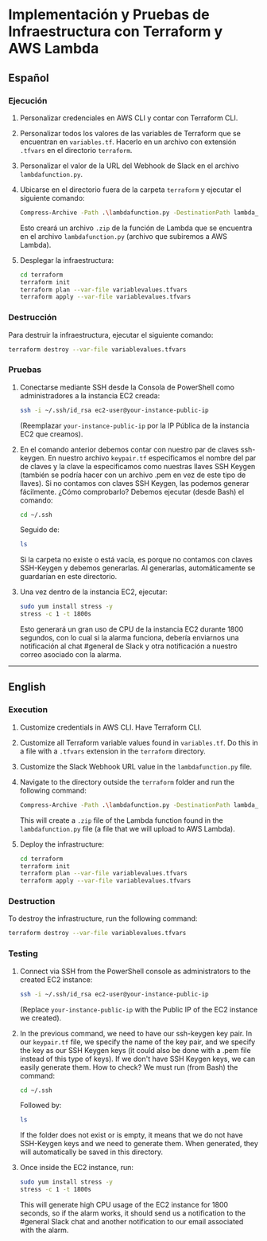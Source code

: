 # Implementación y Pruebas de Infraestructura con Terraform y AWS Lambda

## Español

### Ejecución

1. Personalizar credenciales en AWS CLI y contar con Terraform CLI.

2. Personalizar todos los valores de las variables de Terraform que se encuentran en `variables.tf`. Hacerlo en un archivo con extensión `.tfvars` en el directorio `terraform`.

3. Personalizar el valor de la URL del Webhook de Slack en el archivo `lambdafunction.py`.

4. Ubicarse en el directorio fuera de la carpeta `terraform` y ejecutar el siguiente comando:
   ```sh
   Compress-Archive -Path .\lambdafunction.py -DestinationPath lambda_function.zip
   ```
   Esto creará un archivo `.zip` de la función de Lambda que se encuentra en el archivo `lambdafunction.py` (archivo que subiremos a AWS Lambda).

5. Desplegar la infraestructura:
   ```sh
   cd terraform
   terraform init
   terraform plan --var-file variablevalues.tfvars
   terraform apply --var-file variablevalues.tfvars
   ```

### Destrucción

Para destruir la infraestructura, ejecutar el siguiente comando:
```sh
terraform destroy --var-file variablevalues.tfvars
```

### Pruebas

1. Conectarse mediante SSH desde la Consola de PowerShell como administradores a la instancia EC2 creada:
   ```sh
   ssh -i ~/.ssh/id_rsa ec2-user@your-instance-public-ip
   ```
   (Reemplazar `your-instance-public-ip` por la IP Pública de la instancia EC2 que creamos).

2. En el comando anterior debemos contar con nuestro par de claves ssh-keygen. En nuestro archivo `keypair.tf` especificamos el nombre del par de claves y la clave la especificamos como nuestras llaves SSH Keygen (también se podría hacer con un archivo .pem en vez de este tipo de llaves). Si no contamos con claves SSH Keygen, las podemos generar fácilmente. ¿Cómo comprobarlo? Debemos ejecutar (desde Bash) el comando:
   ```sh
   cd ~/.ssh
   ```
   Seguido de:
   ```sh
   ls
   ```
   Si la carpeta no existe o está vacía, es porque no contamos con claves SSH-Keygen y debemos generarlas. Al generarlas, automáticamente se guardarían en este directorio.

3. Una vez dentro de la instancia EC2, ejecutar:
   ```sh
   sudo yum install stress -y
   stress -c 1 -t 1800s
   ```
   Esto generará un gran uso de CPU de la instancia EC2 durante 1800 segundos, con lo cual si la alarma funciona, debería enviarnos una notificación al chat #general de Slack y otra notificación a nuestro correo asociado con la alarma.

---

## English

### Execution

1. Customize credentials in AWS CLI. Have Terraform CLI.

2. Customize all Terraform variable values found in `variables.tf`. Do this in a file with a `.tfvars` extension in the `terraform` directory.

3. Customize the Slack Webhook URL value in the `lambdafunction.py` file.

4. Navigate to the directory outside the `terraform` folder and run the following command:
   ```sh
   Compress-Archive -Path .\lambdafunction.py -DestinationPath lambda_function.zip
   ```
   This will create a `.zip` file of the Lambda function found in the `lambdafunction.py` file (a file that we will upload to AWS Lambda).

5. Deploy the infrastructure:
   ```sh
   cd terraform
   terraform init
   terraform plan --var-file variablevalues.tfvars
   terraform apply --var-file variablevalues.tfvars
   ```

### Destruction

To destroy the infrastructure, run the following command:
```sh
terraform destroy --var-file variablevalues.tfvars
```

### Testing

1. Connect via SSH from the PowerShell console as administrators to the created EC2 instance:
   ```sh
   ssh -i ~/.ssh/id_rsa ec2-user@your-instance-public-ip
   ```
   (Replace `your-instance-public-ip` with the Public IP of the EC2 instance we created).

2. In the previous command, we need to have our ssh-keygen key pair. In our `keypair.tf` file, we specify the name of the key pair, and we specify the key as our SSH Keygen keys (it could also be done with a .pem file instead of this type of keys). If we don't have SSH Keygen keys, we can easily generate them. How to check? We must run (from Bash) the command:
   ```sh
   cd ~/.ssh
   ```
   Followed by:
   ```sh
   ls
   ```
   If the folder does not exist or is empty, it means that we do not have SSH-Keygen keys and we need to generate them. When generated, they will automatically be saved in this directory.

3. Once inside the EC2 instance, run:
   ```sh
   sudo yum install stress -y
   stress -c 1 -t 1800s
   ```
   This will generate high CPU usage of the EC2 instance for 1800 seconds, so if the alarm works, it should send us a notification to the #general Slack chat and another notification to our email associated with the alarm.